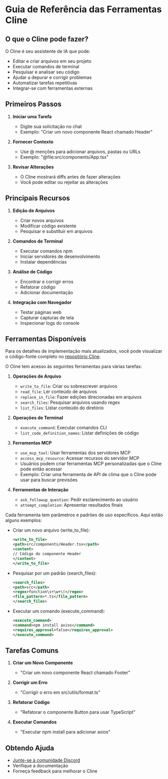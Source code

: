 # Guia de Referência das Ferramentas Cline

## O que o Cline pode fazer?

O Cline é seu assistente de IA que pode:

-   Editar e criar arquivos em seu projeto
-   Executar comandos de terminal
-   Pesquisar e analisar seu código
-   Ajudar a depurar e corrigir problemas
-   Automatizar tarefas repetitivas
-   Integrar-se com ferramentas externas

## Primeiros Passos

1. **Iniciar uma Tarefa**

    - Digite sua solicitação no chat
    - Exemplo: "Criar um novo componente React chamado Header"

2. **Fornecer Contexto**

    - Use @ menções para adicionar arquivos, pastas ou URLs
    - Exemplo: "@file:src/components/App.tsx"

3. **Revisar Alterações**
    - O Cline mostrará diffs antes de fazer alterações
    - Você pode editar ou rejeitar as alterações

## Principais Recursos

1. **Edição de Arquivos**

    - Criar novos arquivos
    - Modificar código existente
    - Pesquisar e substituir em arquivos

2. **Comandos de Terminal**

    - Executar comandos npm
    - Iniciar servidores de desenvolvimento
    - Instalar dependências

3. **Análise de Código**

    - Encontrar e corrigir erros
    - Refatorar código
    - Adicionar documentação

4. **Integração com Navegador**
    - Testar páginas web
    - Capturar capturas de tela
    - Inspecionar logs do console

## Ferramentas Disponíveis

Para os detalhes de implementação mais atualizados, você pode visualizar o código-fonte completo no [repositório Cline](https://github.com/cline/cline/blob/main/src/core/Cline.ts).

O Cline tem acesso às seguintes ferramentas para várias tarefas:

1. **Operações de Arquivo**

    - `write_to_file`: Criar ou sobrescrever arquivos
    - `read_file`: Ler conteúdo de arquivos
    - `replace_in_file`: Fazer edições direcionadas em arquivos
    - `search_files`: Pesquisar arquivos usando regex
    - `list_files`: Listar conteúdo do diretório

2. **Operações de Terminal**

    - `execute_command`: Executar comandos CLI
    - `list_code_definition_names`: Listar definições de código

3. **Ferramentas MCP**

    - `use_mcp_tool`: Usar ferramentas dos servidores MCP
    - `access_mcp_resource`: Acessar recursos do servidor MCP
    - Usuários podem criar ferramentas MCP personalizadas que o Cline pode então acessar
    - Exemplo: Criar uma ferramenta de API de clima que o Cline pode usar para buscar previsões

4. **Ferramentas de Interação**
    - `ask_followup_question`: Pedir esclarecimento ao usuário
    - `attempt_completion`: Apresentar resultados finais

Cada ferramenta tem parâmetros e padrões de uso específicos. Aqui estão alguns exemplos:

-   Criar um novo arquivo (write_to_file):

    ```xml
    <write_to_file>
    <path>src/components/Header.tsx</path>
    <content>
    // Código do componente Header
    </content>
    </write_to_file>
    ```

-   Pesquisar por um padrão (search_files):

    ```xml
    <search_files>
    <path>src</path>
    <regex>function\s+\w+\(</regex>
    <file_pattern>*.ts</file_pattern>
    </search_files>
    ```

-   Executar um comando (execute_command):
    ```xml
    <execute_command>
    <command>npm install axios</command>
    <requires_approval>false</requires_approval>
    </execute_command>
    ```

## Tarefas Comuns

1. **Criar um Novo Componente**

    - "Criar um novo componente React chamado Footer"

2. **Corrigir um Erro**

    - "Corrigir o erro em src/utils/format.ts"

3. **Refatorar Código**

    - "Refatorar o componente Button para usar TypeScript"

4. **Executar Comandos**
    - "Executar npm install para adicionar axios"

## Obtendo Ajuda

-   [Junte-se à comunidade Discord](https://discord.gg/cline)
-   Verifique a documentação
-   Forneça feedback para melhorar o Cline
